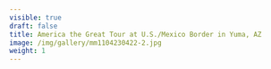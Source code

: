 ```yaml
---
visible: true
draft: false
title: America the Great Tour at U.S./Mexico Border in Yuma, AZ
image: /img/gallery/mm1104230422-2.jpg
weight: 1
---
```

